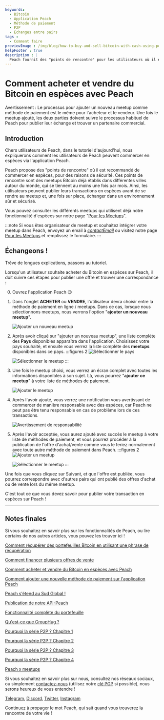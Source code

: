 ```yaml
---
keywords:
  - Bitcoin
  - Application Peach
  - Méthode de paiement
  - P2P
  - Échanges entre pairs
tags :
  - Comment faire
previewImage : /img/blog/how-to-buy-and-sell-bitcoin-with-cash-using-peach/teaser.jpg
helpFooter : true
description : |
  Peach fournit des "points de rencontre" pour les utilisateurs où il est recommandé d'échanger en espèces, pour des raisons de sécurité. Ces points de rencontre sont des meetups Bitcoin déjà existants dans différentes villes du monde, qui ont lieu au moins une fois par mois, permettant ainsi aux utilisateurs de publier leurs échanges en espèces avant d'assister au meetup et, une fois sur place, d'échanger dans un environnement sécurisé et sûr.
---
```


# Comment acheter et vendre du Bitcoin en espèces avec Peach

Avertissement : Le processus pour ajouter un nouveau meetup comme méthode de paiement est le même pour l'acheteur et le vendeur. Une fois le meetup ajouté, les deux parties doivent suivre le processus habituel de Peach pour publier leur échange et trouver un partenaire commercial.

## Introduction

Chers utilisateurs de Peach, dans le tutoriel d'aujourd'hui, nous expliquerons comment les utilisateurs de Peach peuvent commercer en espèces via l'application Peach.

Peach propose des "points de rencontre" où il est recommandé de commercer en espèces, pour des raisons de sécurité. Ces points de rencontre sont des meetups Bitcoin déjà établis dans différentes villes autour du monde, qui se tiennent au moins une fois par mois. Ainsi, les utilisateurs peuvent publier leurs transactions en espèces avant de se rendre au meetup et, une fois sur place, échanger dans un environnement sûr et sécurisé.

Vous pouvez consulter les différents meetups qui utilisent déjà notre fonctionnalité d'espèces sur notre page "[Pour les Meetups](/for-meetups/)".

:::note
Si vous êtes organisateur de meetup et souhaitez intégrer votre meetup dans Peach, envoyez un email à [$contactEmail$](mailto:$contactEmail$) ou visitez notre page [Pour les Meetups](/for-meetups/) et remplissez le formulaire.
:::

## Échangeons !

Trêve de longues explications, passons au tutoriel.

Lorsqu'un utilisateur souhaite acheter du Bitcoin en espèces sur Peach, il doit suivre ces étapes pour publier une offre et trouver une correspondance :

0.  Ouvrez l'application Peach 😉

1.  Dans l'onglet **ACHETER** ou **VENDRE**, l'utilisateur devra choisir entre la méthode de paiement en ligne / meetups. Dans ce cas, lorsque nous sélectionnons meetups, nous verrons l'option "**ajouter un nouveau meetup**".

    ![Ajouter un nouveau meetup](/img/blog/how-to-buy-and-sell-bitcoin-with-cash-using-peach/add-new-meetup.png)

2.  Après avoir cliqué sur "ajouter un nouveau meetup", une liste complète des **Pays** disponibles apparaîtra dans l'application. Choisissez votre pays souhaité, et
    ensuite vous verrez la liste complète des **meetups** disponibles dans ce pays.
    :::figures 2
    ![Sélectionner le pays](/img/blog/how-to-buy-and-sell-bitcoin-with-cash-using-peach/select-country.png)

    ![Sélectionner le meetup](/img/blog/how-to-buy-and-sell-bitcoin-with-cash-using-peach/select-meetup.png)
    :::

3.  Une fois le meetup choisi, vous verrez un écran complet avec toutes les informations disponibles à son sujet. Là, vous pourrez "**ajouter ce
    meetup**" à votre liste de méthodes de paiement.

    ![Ajouter le meetup](/img/blog/how-to-buy-and-sell-bitcoin-with-cash-using-peach/add-meetup.png)

4.  Après l'avoir ajouté, vous verrez une notification vous avertissant de commercer de manière responsable avec des espèces, car Peach ne peut pas être tenu responsable en cas de problème lors de ces transactions.

    ![Avertissement de responsabilité](/img/blog/how-to-buy-and-sell-bitcoin-with-cash-using-peach/trading-cash.png)

5.  Après l'avoir acceptée, vous aurez ajouté avec succès le meetup à votre liste de méthodes de paiement, et vous pourrez procéder à la publication de l'offre d'achat/vente comme vous le feriez normalement avec toute autre méthode de paiement dans Peach.
    :::figures 2
    ![Ajouter un meetup](/img/blog/how-to-buy-and-sell-bitcoin-with-cash-using-peach/add-cash-option.png)

    ![Sélectionner le meetup](/img/blog/how-to-buy-and-sell-bitcoin-with-cash-using-peach/select-cash-option.png)
    :::

Une fois que vous cliquez sur Suivant, et que l'offre est publiée, vous pourrez correspondre avec d'autres pairs qui ont publié des offres d'achat ou de vente lors du même meetup.

C'est tout ce que vous devez savoir pour publier votre transaction en espèces sur Peach !

---

## Notes finales

Si vous souhaitez en savoir plus sur les fonctionnalités de Peach, ou lire certains de nos autres articles, vous pouvez les trouver ici !

[Comment récupérer des portefeuilles Bitcoin en utilisant une phrase de récupération](https://peachbitcoin.com/fr/blog/how-to-restore-peach-wallet/)

[Comment financer plusieurs offres de vente](https://peachbitcoin.com/fr/blog/funding-multiple-sell-offers/)

[Comment acheter et vendre du Bitcoin en espèces avec Peach](https://peachbitcoin.com/fr/blog/how-to-buy-and-sell-bitcoin-with-cash-using-peach/)

[Comment ajouter une nouvelle méthode de paiement sur l'application Peach](https://peachbitcoin.com/fr/blog/how-to-add-a-payment-method/)

[Peach s'étend au Sud Global !](https://peachbitcoin.com/fr/blog/peach-expands-to-the-global-south/)

[Publication de notre API-Peach](https://peachbitcoin.com/fr/blog/making-our-peach-api-public/)

[Fonctionnalité complète du portefeuille](https://peachbitcoin.com/fr/blog/full-wallet-functionality/)

[Qu'est-ce que GroupHug ?](https://peachbitcoin.com/fr/blog/group-hug/)

[Pourquoi la série P2P ? Chapitre 1](https://peachbitcoin.com/fr/blog/why-p2p-chapter-1/)

[Pourquoi la série P2P ? Chapitre 2](https://peachbitcoin.com/fr/blog/why-p2p-chapter-2/)

[Pourquoi la série P2P ? Chapitre 3](https://peachbitcoin.com/fr/blog/why-p2p-chapter-3-circular-economies/)

[Pourquoi la série P2P ? Chapitre 4](https://peachbitcoin.com/fr/blog/why-p2p-chapter-4-chains-of-trust/)

[Peach x meetups](https://peachbitcoin.com/fr/blog/peach-for-meetups/)

Si vous souhaitez en savoir plus sur nous, consultez nos réseaux sociaux, ou simplement [contactez-nous](mailto:hello@peachbitcoin.com) (utilisez notre [clé PGP](https://keys.openpgp.org/vks/v1/by-fingerprint/48339A19645E2E53488E0E5479E1B270FACD1BD2) si possible), nous serons heureux de vous entendre !

[Telegram](https://t.me/peachtopeach), [Discord](https://discord.gg/ypeHz3SW54), [Twitter](https://twitter.com/peachbitcoin), [Instagram](https://instagram.com/peachbitcoin)

Continuez à propager le mot Peach, qui sait quand vous trouverez la rencontre de votre vie !

